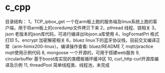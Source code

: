 # c_cpp
目录结构：
1，TCP_ipbox_get 一个在arm板上跑的服务端及linux系统上跑的客户端，用于将arm板上的coredump文件拷贝下来
2，pthread 线程、锁相关
3，json 老版本的json库代码，可进行编译出libjson.a库使用
4，logFormatPrt 格式打印
5，encrypt 加密解密相关
6，bluez linux下的蓝牙协议栈，目前交叉编译正常（arm-himix200-linux）。编译操作查看: bluez/README
7, mqtt/practice mqtt使用示例代码
8, mongoose 一个开源的，可用于搭建web服务
9, circularbuffer 基于boost库实现的类模板循环缓冲区
10, curl_http curl开源库编译及示例
11, threadPool 简单线程类、线程池，未完成
